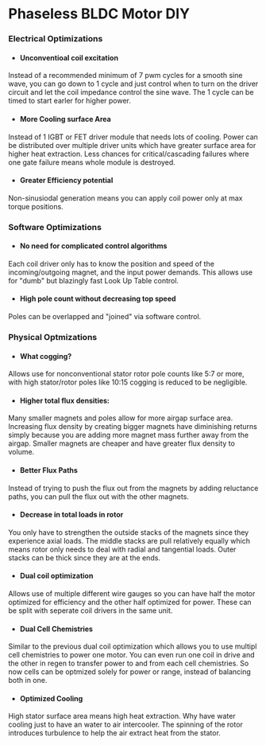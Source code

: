 # Phaseless BLDC Motor DIY

### Electrical Optimizations

* #### Unconventioal coil excitation
Instead of a recommended minimum of 7 pwm cycles for a smooth sine wave, you can go down to 1 cycle and just control when to turn on the driver circuit and let the coil impedance control the sine wave. The 1 cycle can be timed to start earler for higher power.

* #### More Cooling surface Area 
Instead of 1 IGBT or FET driver module that needs lots of cooling. Power can be distributed over multiple driver units which have greater surface area for higher heat extraction. Less chances for critical/cascading failures where one gate failure means whole module is destroyed.

* #### Greater Efficiency potential 
Non-sinusiodal generation means you can apply coil power only at max torque positions.

### Software Optimizations

* #### No need for complicated control algorithms 
Each coil driver only has to know the position and speed of the incoming/outgoing magnet, and the input power demands.  This allows use for "dumb" but blazingly fast Look Up Table control.

* #### High pole count without decreasing top speed 
Poles can be overlapped and "joined" via software control.

### Physical Optmizations 

* #### What cogging? 
Allows use for nonconventional stator rotor pole counts like 5:7 or more, with high stator/rotor poles like 10:15 cogging is reduced to be negligible.

* #### Higher total flux densities:   
Many smaller magnets and poles allow for more airgap surface area.
Increasing flux density by creating bigger magnets have diminishing returns simply because you are adding more magnet mass further away from the airgap. Smaller magnets are cheaper and have greater flux density to volume.

* #### Better Flux Paths  
Instead of trying to push the flux out from the magnets by adding reluctance paths, you can pull the flux out with the other magnets.

* #### Decrease in total loads in rotor 
You only have to strengthen the outside stacks of the magnets since they experience axial loads.  The middle stacks are pull relatively equally which means rotor only needs to deal with radial and tangential loads. Outer stacks can be thick since they are at the ends.

* #### Dual coil optimization 
Allows use of multiple different wire gauges so you can have half the motor optimized for efficiency and the other half optimized for power. These can be split with seperate coil drivers in the same unit.

* #### Dual Cell Chemistries 
Similar to the previous dual coil optimization which allows you to use multipl cell chemistries to power one motor. You can even run one coil in drive and the other in regen to transfer power to and from each cell chemistries. So now cells can be optmized solely for power or range, instead of balancing both in one.

* #### Optimized Cooling 
High stator surface area means high heat extraction.  Why have water cooling just to have an water to air intercooler.  The spinning of the rotor introduces turbulence to help the air extract heat from the stator.
